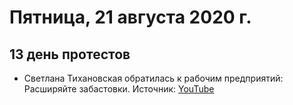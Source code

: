 # Пятница, 21 августа 2020 г.
## 13 день протестов

- Светлана Тихановская обратилась к рабочим предприятий: Расширяйте забастовки. Источник: [YouTube](https://youtu.be/_RKyRtD5Npk)
